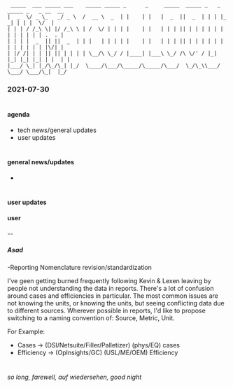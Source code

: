 
```
 _____  ___ _____ ___    _____ _____ _      _     _____  _____ _   _ _____ _   _ __  __
|  _  \/ _ \_   _/ _ \  /  __ \  _  | |    | |   |  _  ||  _  | | | |_   _| | | |  \/  |
| | | / /_\ \| |/ /_\ \ | /  \/ | | | |    | |   | | | || | | | | | | | | | | | | .  . |
| | | |  _  || ||  _  | | |   | | | | |    | |   | | | || | | | | | | | | | | | | |\/| |
| |/ /| | | || || | | | | \__/\ \_/ / |____| |___\ \_/ /\ \/' / |_| |_| |_| |_| | |  | |
|___/ \_| |_/\_/\_| |_/  \____/\___/\_____/\_____/\___/  \_/\_\\___/ \___/ \___/\_|  |_/

```

### **2021-07-30**

#

#### **agenda**
- tech news/general updates
- user updates

#

#### **general news/updates**
- 

#

#### **user updates**


#### user


--

##### Asad
-Reporting Nomenclature revision/standardization
<p>I've geen getting burned frequently following Kevin & Lexen leaving by people not understanding the data in reports. There's a lot of confusion around cases and efficiencies in particular. The most common issues are not knowing the units, or knowing the units, but seeing conflicting data due to different sources. Wherever possible in reports, I'd like to propose switching to a naming convention of: Source, Metric, Unit.</p>

For Example:

- Cases →  (DSI/Netsuite/Filler/Palletizer) (phys/EQ) cases
- Efficiency → (OpInsights/GC) (USL/ME/OEM) Efficiency 

#

###### so long, farewell, auf wiedersehen, good night

#
